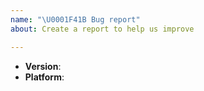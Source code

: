 ```yaml
---
name: "\U0001F41B Bug report"
about: Create a report to help us improve

---
```


<!--
Thank you for reporting a possible bug

Please fill in as much of the template below as you can.

Version: output of `java --version`.
Platform: output of `/version` in the console.

If possible, please provide code that demonstrates the problem, keeping it as
simple and free of external dependencies as you can.
-->

* **Version**:
* **Platform**:

<!-- Please provide more details below this comment. -->
